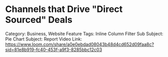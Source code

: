 # Channels that Drive "Direct Sourced" Deals

Category: Business, Website
Feature Tags: Inline Column Filter
Sub Subject: Pie Chart
Subject: Report
Video Link: https://www.loom.com/share/a0e0ebdad08043b48d4cd652d09faa8c?sid=81e8b919-fc40-453f-a9f3-8285bbc12c03